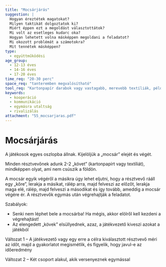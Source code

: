 ```yaml
---
title: "Mocsárjárás"
suggestion: | 
  Hogyan éreztétek magatokat?
  Milyen taktikát dolgoztatok ki?
  Miért éppen ezt a megoldást választottátok?
  Mi volt az esetleges kudarc oka?
  Hogyan lehetett volna másképpen megoldani a feladatot?
  Mi okozott problémát a számotokra?
  Mit tennétek másképpen?
type:
  - együttműködési
age_group:
  - 12-13 éves
  - 14-16 éves
  - 17-20 éves
time_req: "20-30 perc"
space_req: "tanteremben megvalósítható"
tool_req: "Kartonpapír darabok vagy vastagabb, merevebb textíliák, például szőnyegpadló darab"
keywords: 
  - kooperáció
  - kommunikáció
  - egymásra utaltság
  - rivalizálás
attachment: "55_mocsarjaras.pdf"
---
```


# Mocsárjárás

A játékosok egyes oszlopba állnak. Kijelöljük a „mocsár” elejét és végét.

Minden résztvevőnek adunk 2-2 „követ” (kartonpapírt vagy textíliát), mindképpen olyat, ami nem csúszik a földön.

A mocsár egyik végéről a másikra úgy lehet eljutni, hogy a résztvevő rááll egy „kőre”, lerakja a másikat, rálép arra, majd felveszi az előzőt, lerakja maga elé, rálép, majd felveszi a másodikat és így tovább, ameddig a mocsár végére ér. A résztvevők egymás után végrehajtják a feladatot.

Szabályok:

* Senki nem léphet bele a mocsárba! Ha mégis, akkor elölről kell kezdeni a végrehajtást!
* Az elengedett „kövek” elsüllyednek, azaz, a játékvezető kiveszi azokat a játékból

Változat 1 – A játékvezető vagy egy erre a célra kiválasztott résztvevő méri az időt, majd a gyakorlatot megismétlik, és figyelik, hogy javul-e az időeredmény

Változat 2 – Két csoport alakul, akik versenyeznek egymással
  
  
